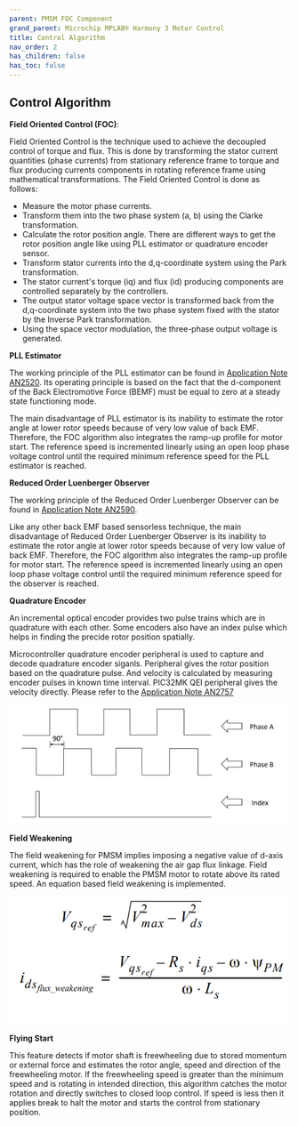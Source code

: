 ```yaml
---
parent: PMSM FOC Component
grand_parent: Microchip MPLAB® Harmony 3 Motor Control
title: Control Algorithm
nav_order: 2
has_children: false
has_toc: false
--- 
```

## Control Algorithm

**Field Oriented Control (FOC)**:

Field Oriented Control is the technique used to achieve the decoupled control of torque and flux. This is done by transforming the stator current quantities (phase currents) from stationary reference frame to torque and flux producing currents components in rotating reference frame using mathematical transformations. The Field Oriented Control is done as follows: 

-   Measure the motor phase currents. 
-   Transform them into the two phase system (a, b) using the Clarke transformation. 
-   Calculate the rotor position angle. There are different ways to get the rotor position angle like using PLL estimator or quadrature encoder sensor. 
-   Transform stator currents into the d,q-coordinate system using the Park transformation. 
-   The stator current's torque (iq) and flux (id) producing components are controlled separately by the controllers. 
-   The output stator voltage space vector is transformed back from the d,q-coordinate system into the two phase system fixed with the stator by the Inverse Park transformation. 
-   Using the space vector modulation, the three-phase output voltage is generated. 


**PLL Estimator**

The working principle of the PLL estimator can be found in [Application Note AN2520](http://ww1.microchip.com/downloads/en/AppNotes/Sensorless-FOC-For-PMSM-using-PLL-Estimator-FW-AN-DS00002520C.pdf). Its operating principle
is based on the fact that the d-component of the Back Electromotive Force (BEMF) must be equal to zero at a steady state functioning mode.

The main disadvantage of PLL estimator is its inability to estimate the rotor angle at lower rotor speeds because of very low value of back EMF. Therefore, the FOC algorithm also integrates the ramp-up profile for motor start. The reference speed is incremented linearly using an open loop phase voltage control until the required minimum reference speed for the PLL estimator is reached.

**Reduced Order Luenberger Observer**

The working principle of the Reduced Order Luenberger Observer can be found in [Application Note AN2590](https://www.microchip.com/wwwAppNotes/AppNotes.aspx?appnote=en603273).

Like any other back EMF based sensorless technique, the main disadvantage of Reduced Order Luenberger Observer is its inability to estimate the rotor angle at lower rotor speeds because of very low value of back EMF. Therefore, the FOC algorithm also integrates the ramp-up profile for motor start. The reference speed is incremented linearly using an open loop phase voltage control until the required minimum reference speed for the observer is reached.

**Quadrature Encoder**	

An incremental optical encoder provides two pulse trains which are in quadrature with each other. Some encoders also have an index pulse which helps in finding the precide rotor position spatially. 

Microcontroller quadrature encoder peripheral is used to capture and decode quadrature encoder siganls. Peripheral gives the rotor position based on the quadrature pulse. And velocity is calculated by measuring encoder pulses in known time interval. PIC32MK QEI peripheral gives the velocity directly. 
Please refer to the [Application Note AN2757](https://www.microchip.com/wwwAppNotes/AppNotes.aspx?appnote=en607365)

![encoder_signals](images/encoder_signals.jpg)

**Field Weakening**

The field weakening for PMSM implies imposing a negative value of d-axis current, which has the role of weakening the air gap flux linkage. Field weakening is required to enable the PMSM motor to rotate above its rated speed. An equation based field weakening is implemented.

![flux_weakening](images/flux_weakening.jpg)

**Flying Start**

This feature detects if motor shaft is freewheeling due to stored momentum or external force and estimates the rotor angle, speed and direction of the freewheeling motor. If the freewheeling speed is greater than the minimum speed and is rotating in intended direction, this algorithm catches the motor rotation and directly switches to closed loop control. If speed is less then it applies break to halt the motor and starts the control from stationary position. 

